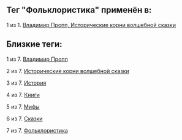 ## Тег "Фольклористика" применён в:

1 из 1. [Владимир Пропп, Исторические корни волшебной сказки](../Книги/Прочее/Владимир%20Пропп%20-%20Исторические%20корни%20волшебной%20сказки.md)

## Близкие теги:

1 из 7. [Владимир Пропп](./владимир%20пропп.md)

2 из 7. [Исторические корни волшебной сказки](./исторические%20корни%20волшебной%20сказки.md)

3 из 7. [История](./история.md)

4 из 7. [Книги](./книги.md)

5 из 7. [Мифы](./мифы.md)

6 из 7. [Сказки](./сказки.md)

7 из 7. [Фольклористика](./фольклористика.md)

